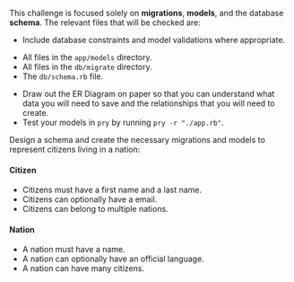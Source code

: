 
This challenge is focused solely on **migrations**, **models**, and the database **schema**. The relevant files that will be checked are:
* Include database constraints and model validations where appropriate.

- All files in the `app/models` directory.
- All files in the `db/migrate` directory.
- The `db/schema.rb` file.

* Draw out the ER Diagram on paper so that you can understand what data you will need to save and the relationships that you will need to create.
* Test your models in `pry` by running `pry -r "./app.rb"`.


Design a schema and create the necessary migrations and models to represent citizens living in a nation:

#### Citizen

* Citizens must have a first name and a last name.
* Citizens can optionally have a email.
* Citizens can belong to multiple nations.

#### Nation

* A nation must have a name.
* A nation can optionally have an official language.
* A nation can have many citizens.
